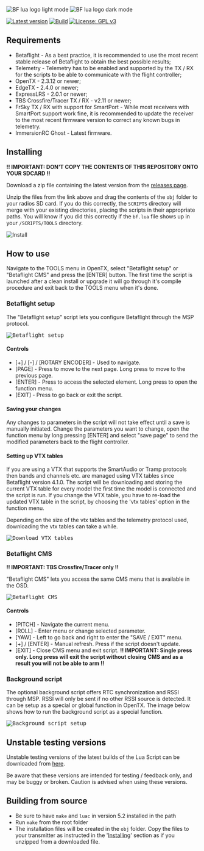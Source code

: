 ![BF lua logo light mode](docs/assets/images/bf_lua_logo_light_mode.png#gh-light-mode-only)
![BF lua logo dark mode](docs/assets/images/bf_lua_logo_dark_mode.png#gh-dark-mode-only)

 [![Latest version](https://img.shields.io/github/v/release/betaflight/betaflight-tx-lua-scripts)](https://github.com/betaflight/betaflight-tx-lua-scripts/releases) [![Build](https://img.shields.io/github/actions/workflow/status/betaflight/betaflight-tx-lua-scripts/nightly.yml?branch=master)](https://github.com/betaflight/betaflight-tx-lua-scripts/actions/workflows/nightly.yml) [![License: GPL v3](https://img.shields.io/badge/License-GPLv3-blue.svg)](https://www.gnu.org/licenses/gpl-3.0)

## Requirements

- Betaflight - As a best practice, it is recommended to use the most recent stable release of Betaflight to obtain the best possible results;
- Telemetry - Telemetry has to be enabled and supported by the TX / RX for the scripts to be able to communicate with the flight controller;
- OpenTX - 2.3.12 or newer;
- EdgeTX - 2.4.0 or newer;
- ExpressLRS - 2.0.1 or newer;
- TBS Crossfire/Tracer TX / RX - v2.11 or newer;
- FrSky TX / RX with support for SmartPort - While most receivers with SmartPort support work fine, it is recommended to update the receiver to the most recent firmware version to correct any known bugs in telemetry.
- ImmersionRC Ghost - Latest firmware.

## Installing

**!! IMPORTANT: DON'T COPY THE CONTENTS OF THIS REPOSITORY ONTO YOUR SDCARD !!**

Download a zip file containing the latest version from the [releases page](https://github.com/betaflight/betaflight-tx-lua-scripts/releases).

Unzip the files from the link above and drag the contents of the `obj` folder to your radios SD card. If you do this correctly, the `SCRIPTS` directory will merge with your existing directories, placing the scripts in their appropriate paths.  You will know if you did this correctly if the `bf.lua` file shows up in your `/SCRIPTS/TOOLS` directory.

![Install](docs/assets/images/install.gif)

## How to use

Navigate to the TOOLS menu in OpenTX, select "Betaflight setup" or "Betaflight CMS" and press the [ENTER] button. The first time the script is launched after a clean install or upgrade it will go through it's compile procedure and exit back to the TOOLS menu when it's done.

### Betaflight setup

The "Betaflight setup" script lets you configure Betaflight through the MSP protocol.

<kbd>![Betaflight setup](docs/assets/images/how_to_use.gif)</kbd>

#### Controls

- [+] / [-] / [ROTARY ENCODER] - Used to navigate.
- [PAGE] - Press to move to the next page. Long press to move to the previous page.
- [ENTER] - Press to access the selected element. Long press to open the function menu.
- [EXIT] - Press to go back or exit the script.

#### Saving your changes

Any changes to parameters in the script will not take effect until a save is manually initiated. Change the parameters you want to change, open the function menu by long pressing [ENTER] and select "save page" to send the modified parameters back to the flight controller. 

#### Setting up VTX tables

If you are using a VTX that supports the SmartAudio or Tramp protocols then bands and channels etc. are managed using VTX tables since Betaflight version 4.1.0. The script will be downloading and storing the current VTX table for every model the first time the model is connected and the script is run. If you change the VTX table, you have to re-load the updated VTX table in the script, by choosing the 'vtx tables' option in the function menu.

Depending on the size of the vtx tables and the telemetry protocol used, downloading the vtx tables can take a while.

<kbd>![Download VTX tables](docs/assets/images/download_vtx_tables.gif)</kbd>

### Betaflight CMS

**!! IMPORTANT: TBS Crossfire/Tracer only !!**

"Betaflight CMS" lets you access the same CMS menu that is available in the OSD.

<kbd>![Betaflight CMS](docs/assets/images/how_to_use_cms.gif)</kbd>

#### Controls

- [PITCH] - Navigate the current menu.
- [ROLL] - Enter menu or change selected parameter.
- [YAW] - Left to go back and right to enter the "SAVE / EXIT" menu.
- [+] / [ENTER] - Manual refresh. Press if the script doesn't update.
- [EXIT] - Close CMS menu and exit script. **!! IMPORTANT: Single press only. Long press will exit the script without closing CMS and as a result you will not be able to arm !!**

### Background script

The optional background script offers RTC synchronization and RSSI through MSP. RSSI will only be sent if no other RSSI source is detected. It can be setup as a special or global function in OpenTX. The image below shows how to run the background script as a special function.

<kbd>![Background script setup](docs/assets/images/background_script_setup.png)</kbd>

## Unstable testing versions

Unstable testing versions of the latest builds of the Lua Script can be downloaded from [here](https://github.com/betaflight/betaflight-tx-lua-scripts-nightlies/releases).

Be aware that these versions are intended for testing / feedback only, and may be buggy or broken. Caution is advised when using these versions.

## Building from source

- Be sure to have `make` and `luac` in version 5.2 installed in the path
- Run `make` from the root folder
- The installation files will be created in the `obj` folder. Copy the files to your transmitter as instructed in the '[Installing](#installing)' section as if you unzipped from a downloaded file.
